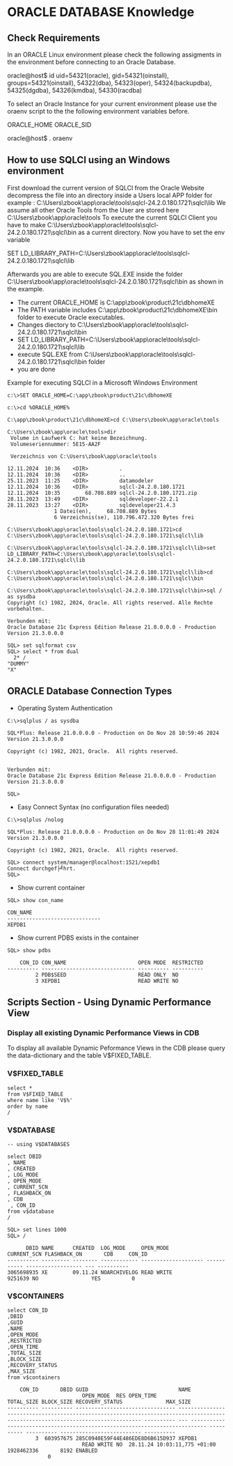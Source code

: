 # ORACLE DATABASE Knowledge

## Check Requirements


In an ORACLE Linux environment please check the following assigments in the environment before connecting to an Oracle Database.

oracle@host$ id <enter>
uid=54321(oracle), gid=54321(oinstall), groups=54321(oinstall), 54322(dba), 54323(oper), 54324(backupdba), 54325(dgdba), 54326(kmdba), 54330(racdba) 

To select an Oracle Instance for your current environment please use the oraenv script to the the following environment variables before.

ORACLE_HOME
ORACLE_SID

oracle@host$ . oraenv

## How to use SQLCl using an Windows environment

First download the current version of SQLCl from the Oracle Website 
decompress the file into an directory inside a Users local APP folder for example : C:\Users\zbook\app\oracle\tools\sqlcl-24.2.0.180.1721\sqlcl\lib
We assume all other Oracle Tools from the User are stored here C:\Users\zbook\app\oracle\tools
To execute the current SQLCl Client you have to make C:\Users\zbook\app\oracle\tools\sqlcl-24.2.0.180.1721\sqlcl\bin as a current directory.
Now you have to set the env variable 

SET LD_LIBRARY_PATH=C:\Users\zbook\app\oracle\tools\sqlcl-24.2.0.180.1721\sqlcl\lib

Afterwards you are able to execute SQL.EXE inside the folder C:\Users\zbook\app\oracle\tools\sqlcl-24.2.0.180.1721\sqlcl\bin as shown in the example.

- The current ORACLE_HOME is C:\app\zbook\product\21c\dbhomeXE
- The PATH variable includes C:\app\zbook\product\21c\dbhomeXE\bin folder to execute Oracle executables.
- Changes diectory to C:\Users\zbook\app\oracle\tools\sqlcl-24.2.0.180.1721\sqlcl\bin
- SET LD_LIBRARY_PATH=C:\Users\zbook\app\oracle\tools\sqlcl-24.2.0.180.1721\sqlcl\lib
- execute SQL.EXE from C:\Users\zbook\app\oracle\tools\sqlcl-24.2.0.180.1721\sqlcl\bin folder
- you are done

Example for executing SQLCl in a Microsoft Windows Environment

```
c:\>SET ORACLE_HOME=C:\app\zbook\product\21c\dbhomeXE

c:\>cd %ORACLE_HOME%

C:\app\zbook\product\21c\dbhomeXE>cd C:\Users\zbook\app\oracle\tools

C:\Users\zbook\app\oracle\tools>dir
 Volume in Laufwerk C: hat keine Bezeichnung.
 Volumeseriennummer: 5E15-AA2F

 Verzeichnis von C:\Users\zbook\app\oracle\tools

12.11.2024  10:36    <DIR>          .
12.11.2024  10:36    <DIR>          ..
25.11.2023  11:25    <DIR>          datamodeler
12.11.2024  10:36    <DIR>          sqlcl-24.2.0.180.1721
12.11.2024  10:35        68.708.889 sqlcl-24.2.0.180.1721.zip
28.11.2023  13:49    <DIR>          sqldeveloper-22.2.1
28.11.2023  13:27    <DIR>          sqldeveloper21.4.3
               1 Datei(en),     68.708.889 Bytes
               6 Verzeichnis(se), 110.796.472.320 Bytes frei

C:\Users\zbook\app\oracle\tools\sqlcl-24.2.0.180.1721>cd C:\Users\zbook\app\oracle\tools\sqlcl-24.2.0.180.1721\sqlcl\lib

C:\Users\zbook\app\oracle\tools\sqlcl-24.2.0.180.1721\sqlcl\lib>set LD_LIBRARY_PATH=C:\Users\zbook\app\oracle\tools\sqlcl-24.2.0.180.1721\sqlcl\lib

C:\Users\zbook\app\oracle\tools\sqlcl-24.2.0.180.1721\sqlcl\lib>cd C:\Users\zbook\app\oracle\tools\sqlcl-24.2.0.180.1721\sqlcl\bin

C:\Users\zbook\app\oracle\tools\sqlcl-24.2.0.180.1721\sqlcl\bin>sql / as sysdba
Copyright (c) 1982, 2024, Oracle. All rights reserved. Alle Rechte vorbehalten.

Verbunden mit:
Oracle Database 21c Express Edition Release 21.0.0.0.0 - Production
Version 21.3.0.0.0

SQL> set sqlformat csv
SQL> select * from dual
  2* /
"DUMMY"
"X"

```


## ORACLE Database Connection Types

- Operating System Authentication

```
C:\>sqlplus / as sysdba

SQL*Plus: Release 21.0.0.0.0 - Production on Do Nov 28 10:59:46 2024
Version 21.3.0.0.0

Copyright (c) 1982, 2021, Oracle.  All rights reserved.


Verbunden mit:
Oracle Database 21c Express Edition Release 21.0.0.0.0 - Production
Version 21.3.0.0.0

SQL>

```

- Easy Connect Syntax (no configuration files needed)

```
C:\>sqlplus /nolog

SQL*Plus: Release 21.0.0.0.0 - Production on Do Nov 28 11:01:49 2024
Version 21.3.0.0.0

Copyright (c) 1982, 2021, Oracle.  All rights reserved.

SQL> connect system/manager@localhost:1521/xepdb1
Connect durchgef├╝hrt.
SQL>
```
- Show current container


```
SQL> show con_name

CON_NAME
------------------------------
XEPDB1

```
- Show current PDBS exists in the container

```
SQL> show pdbs

    CON_ID CON_NAME                       OPEN MODE  RESTRICTED
---------- ------------------------------ ---------- ----------
         2 PDB$SEED                       READ ONLY  NO
         3 XEPDB1                         READ WRITE NO
```


## Scripts Section - Using Dynamic Performance View

### Display all existing Dynamic Performance Views in CDB

To display all available Dynamic Peformance Views in the CDB please query the data-dictionary and the table V$FIXED_TABLE.

### V$FIXED_TABLE

```
select *
from V$FIXED_TABLE
where name like 'V$%'
order by name
/
```

### V$DATABASE

```
-- using V$DATABASES

select DBID
, NAME
, CREATED
, LOG_MODE
, OPEN_MODE
, CURRENT_SCN
, FLASHBACK_ON
, CDB
 , CON_ID
from v$database
/

SQL> set lines 1000
SQL> /

      DBID NAME      CREATED  LOG_MODE     OPEN_MODE            CURRENT_SCN FLASHBACK_ON       CDB     CON_ID
---------- --------- -------- ------------ -------------------- ----------- ------------------ --- ----------
3065698935 XE        09.11.24 NOARCHIVELOG READ WRITE               9251639 NO                 YES          0

```

### V$CONTAINERS

```
select CON_ID
,DBID
,GUID
,NAME
,OPEN_MODE
,RESTRICTED
,OPEN_TIME
,TOTAL_SIZE
,BLOCK_SIZE
,RECOVERY_STATUS
,MAX_SIZE
from v$containers

    CON_ID       DBID GUID                             NAME
                        OPEN_MODE  RES OPEN_TIME                                                                   TOTAL_SIZE BLOCK_SIZE RECOVERY_STATUS              MAX_SIZE
---------- ---------- -------------------------------- -------------------------------------------------------------------------------------------------------------------------------- ---------- --- --------------------------------------------------------------------------- ---------- ---------- -------------------------- ----------
         3  603957675 285C0940E59F44E486EDE8D6B615D937 XEPDB1
                        READ WRITE NO  28.11.24 10:03:11,775 +01:00                                                1928462336       8192 ENABLED
             0

```
